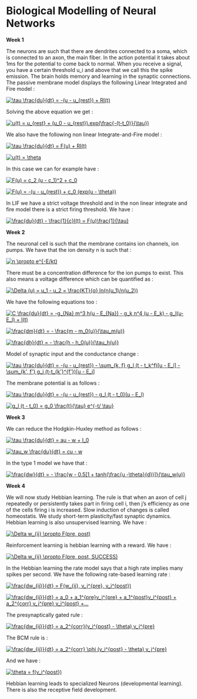 # Biological Modelling of Neural Networks

**Week 1**

The neurons are such that there are dendrites connected to a soma, which is connected to an axon, the main fiber. In the action potential it takes about 1ms for the potential to come back to normal. When you receive a signal, you have a certain threshold u_i and above that we call this the spike emission. The brain holds memory and learning in the synaptic connections. The passive membrane model displays the following Linear Integrated and Fire model :

<a href="https://www.codecogs.com/eqnedit.php?latex=\tau&space;\frac{du}{dt}&space;=&space;-(u&space;-&space;u_{rest})&space;&plus;&space;RI(t)" target="_blank"><img src="https://latex.codecogs.com/gif.latex?\tau&space;\frac{du}{dt}&space;=&space;-(u&space;-&space;u_{rest})&space;&plus;&space;RI(t)" title="\tau \frac{du}{dt} = -(u - u_{rest}) + RI(t)" /></a>

Solving the above equation we get :

<a href="https://www.codecogs.com/eqnedit.php?latex=u(t)&space;=&space;u_{rest}&space;&plus;&space;(u_0&space;-&space;u_{rest}).exp(\frac{-(t-t_0)}{\tau})" target="_blank"><img src="https://latex.codecogs.com/gif.latex?u(t)&space;=&space;u_{rest}&space;&plus;&space;(u_0&space;-&space;u_{rest}).exp(\frac{-(t-t_0)}{\tau})" title="u(t) = u_{rest} + (u_0 - u_{rest}).exp(\frac{-(t-t_0)}{\tau})" /></a>

We also have the following non linear Integrate-and-Fire model :

<a href="https://www.codecogs.com/eqnedit.php?latex=\tau&space;\frac{du}{dt}&space;=&space;F(u)&space;&plus;&space;RI(t)" target="_blank"><img src="https://latex.codecogs.com/gif.latex?\tau&space;\frac{du}{dt}&space;=&space;F(u)&space;&plus;&space;RI(t)" title="\tau \frac{du}{dt} = F(u) + RI(t)" /></a>

<a href="https://www.codecogs.com/eqnedit.php?latex=u(t)&space;=&space;\theta" target="_blank"><img src="https://latex.codecogs.com/gif.latex?u(t)&space;=&space;\theta" title="u(t) = \theta" /></a>

In this case we can for example have :

<a href="https://www.codecogs.com/eqnedit.php?latex=F(u)&space;=&space;c_2&space;(u&space;-&space;c_1)^2&space;&plus;&space;c_0" target="_blank"><img src="https://latex.codecogs.com/gif.latex?F(u)&space;=&space;c_2&space;(u&space;-&space;c_1)^2&space;&plus;&space;c_0" title="F(u) = c_2 (u - c_1)^2 + c_0" /></a>

<a href="https://www.codecogs.com/eqnedit.php?latex=F(u)&space;=&space;-(u&space;-&space;u_{rest})&space;&plus;&space;c_0&space;(exp(u&space;-&space;\theta))" target="_blank"><img src="https://latex.codecogs.com/gif.latex?F(u)&space;=&space;-(u&space;-&space;u_{rest})&space;&plus;&space;c_0&space;(exp(u&space;-&space;\theta))" title="F(u) = -(u - u_{rest}) + c_0 (exp(u - \theta))" /></a>

In LIF we have a strict voltage threshold and in the non linear integrate and fire model there is a strict firing threshold. We have :

<a href="https://www.codecogs.com/eqnedit.php?latex=\frac{du}{dt}&space;-&space;\frac{1}{c}I(t)&space;=&space;F(u)\frac{1}{\tau}" target="_blank"><img src="https://latex.codecogs.com/gif.latex?\frac{du}{dt}&space;-&space;\frac{1}{c}I(t)&space;=&space;F(u)\frac{1}{\tau}" title="\frac{du}{dt} - \frac{1}{c}I(t) = F(u)\frac{1}{\tau}" /></a>

**Week 2**

The neuronal cell is such that the membrane contains ion channels, ion pumps. We have that the ion density n is such that :

<a href="https://www.codecogs.com/eqnedit.php?latex=n&space;\propto&space;e^{-E/kt}" target="_blank"><img src="https://latex.codecogs.com/gif.latex?n&space;\propto&space;e^{-E/kt}" title="n \propto e^{-E/kt}" /></a>

There must be a concentration difference for the ion pumps to exist. This also means a voltage difference which can be quantified as :

<a href="https://www.codecogs.com/eqnedit.php?latex=\Delta&space;(u)&space;=&space;u_1&space;-&space;u_2&space;=&space;\frac{KT}{q}&space;ln(n(u_1)/n(u_2))" target="_blank"><img src="https://latex.codecogs.com/gif.latex?\Delta&space;(u)&space;=&space;u_1&space;-&space;u_2&space;=&space;\frac{KT}{q}&space;ln(n(u_1)/n(u_2))" title="\Delta (u) = u_1 - u_2 = \frac{KT}{q} ln(n(u_1)/n(u_2))" /></a>

We have the following equations too :

<a href="https://www.codecogs.com/eqnedit.php?latex=C&space;\frac{du}{dt}&space;=&space;-g_{Na}&space;m^3&space;h(u&space;-&space;E_{Na})&space;-&space;g_k&space;n^4&space;(u&space;-&space;E_k)&space;-&space;g_l(u-E_l)&space;&plus;&space;I(t)" target="_blank"><img src="https://latex.codecogs.com/gif.latex?C&space;\frac{du}{dt}&space;=&space;-g_{Na}&space;m^3&space;h(u&space;-&space;E_{Na})&space;-&space;g_k&space;n^4&space;(u&space;-&space;E_k)&space;-&space;g_l(u-E_l)&space;&plus;&space;I(t)" title="C \frac{du}{dt} = -g_{Na} m^3 h(u - E_{Na}) - g_k n^4 (u - E_k) - g_l(u-E_l) + I(t)" /></a>

<a href="https://www.codecogs.com/eqnedit.php?latex=\frac{dm}{dt}&space;=&space;-&space;\frac{m&space;-&space;m_0(u)}{\tau_m(u)}" target="_blank"><img src="https://latex.codecogs.com/gif.latex?\frac{dm}{dt}&space;=&space;-&space;\frac{m&space;-&space;m_0(u)}{\tau_m(u)}" title="\frac{dm}{dt} = - \frac{m - m_0(u)}{\tau_m(u)}" /></a>

<a href="https://www.codecogs.com/eqnedit.php?latex=\frac{dh}{dt}&space;=&space;-&space;\frac{h&space;-&space;h_0(u)}{\tau_h(u)}" target="_blank"><img src="https://latex.codecogs.com/gif.latex?\frac{dh}{dt}&space;=&space;-&space;\frac{h&space;-&space;h_0(u)}{\tau_h(u)}" title="\frac{dh}{dt} = - \frac{h - h_0(u)}{\tau_h(u)}" /></a>

Model of synaptic input and the conductance change :

<a href="https://www.codecogs.com/eqnedit.php?latex=\tau&space;\frac{du}{dt}&space;=&space;-(u&space;-&space;u_{rest})&space;-&space;\sum_{k,&space;f}&space;g_l&space;(t&space;-&space;t_k^f)[u&space;-&space;E_l]&space;-&space;\sum_{k',&space;f'}&space;g_i&space;(t-t_{k'}^{f'})[u&space;-&space;E_i]" target="_blank"><img src="https://latex.codecogs.com/gif.latex?\tau&space;\frac{du}{dt}&space;=&space;-(u&space;-&space;u_{rest})&space;-&space;\sum_{k,&space;f}&space;g_l&space;(t&space;-&space;t_k^f)[u&space;-&space;E_l]&space;-&space;\sum_{k',&space;f'}&space;g_i&space;(t-t_{k'}^{f'})[u&space;-&space;E_i]" title="\tau \frac{du}{dt} = -(u - u_{rest}) - \sum_{k, f} g_l (t - t_k^f)[u - E_l] - \sum_{k', f'} g_i (t-t_{k'}^{f'})[u - E_i]" /></a>

The membrane potential is as follows :

<a href="https://www.codecogs.com/eqnedit.php?latex=\tau&space;\frac{du}{dt}&space;=&space;-(u&space;-&space;u_{rest})&space;-&space;g_l&space;(t&space;-&space;t_0)(u&space;-&space;E_l)" target="_blank"><img src="https://latex.codecogs.com/gif.latex?\tau&space;\frac{du}{dt}&space;=&space;-(u&space;-&space;u_{rest})&space;-&space;g_l&space;(t&space;-&space;t_0)(u&space;-&space;E_l)" title="\tau \frac{du}{dt} = -(u - u_{rest}) - g_l (t - t_0)(u - E_l)" /></a>

<a href="https://www.codecogs.com/eqnedit.php?latex=g_l&space;(t&space;-&space;t_0)&space;=&space;g_0&space;\frac{t}{\tau}&space;e^{-t/&space;\tau}" target="_blank"><img src="https://latex.codecogs.com/gif.latex?g_l&space;(t&space;-&space;t_0)&space;=&space;g_0&space;\frac{t}{\tau}&space;e^{-t/&space;\tau}" title="g_l (t - t_0) = g_0 \frac{t}{\tau} e^{-t/ \tau}" /></a>

**Week 3**

We can reduce the Hodgkin-Huxley method as follows :

<a href="https://www.codecogs.com/eqnedit.php?latex=\tau&space;\frac{du}{dt}&space;=&space;au&space;-&space;w&space;&plus;&space;I_0" target="_blank"><img src="https://latex.codecogs.com/gif.latex?\tau&space;\frac{du}{dt}&space;=&space;au&space;-&space;w&space;&plus;&space;I_0" title="\tau \frac{du}{dt} = au - w + I_0" /></a>

<a href="https://www.codecogs.com/eqnedit.php?latex=\tau_w&space;\frac{du}{dt}&space;=&space;cu&space;-&space;w" target="_blank"><img src="https://latex.codecogs.com/gif.latex?\tau_w&space;\frac{du}{dt}&space;=&space;cu&space;-&space;w" title="\tau_w \frac{du}{dt} = cu - w" /></a>

In the type 1 model we have that :

<a href="https://www.codecogs.com/eqnedit.php?latex=\frac{dw}{dt}&space;=&space;-&space;\frac{w&space;-&space;0.5[1&space;&plus;&space;tanh(\frac{u&space;-\theta}{d})]}{\tau_w(u)}" target="_blank"><img src="https://latex.codecogs.com/gif.latex?\frac{dw}{dt}&space;=&space;-&space;\frac{w&space;-&space;0.5[1&space;&plus;&space;tanh(\frac{u&space;-\theta}{d})]}{\tau_w(u)}" title="\frac{dw}{dt} = - \frac{w - 0.5[1 + tanh(\frac{u -\theta}{d})]}{\tau_w(u)}" /></a>

**Week 4**

We will now study Hebbian learning. The rule is that when an axon of cell j repeatedly or persistently takes part in firing cell i, then j’s efficiency as one of the cells firing i is increased. Slow induction of changes is called homeostatis. We study short-term plasticity/fast synaptic dynamics. Hebbian learning is also unsupervised learning. We have :

<a href="https://www.codecogs.com/eqnedit.php?latex=\Delta&space;w_{ij}&space;\propto&space;F(pre,&space;post,&space;SUCCESS)" target="_blank"><img src="https://latex.codecogs.com/gif.latex?\Delta&space;w_{ij}&space;\propto&space;F(pre,&space;post,&space;SUCCESS)" title="\Delta w_{ij} \propto F(pre, post)" /></a>

Reinforcement learning is hebbian learning with a reward. We have :

<a href="https://www.codecogs.com/eqnedit.php?latex=\Delta&space;w_{ij}&space;\propto&space;F(pre,&space;post,&space;SUCCESS)" target="_blank"><img src="https://latex.codecogs.com/gif.latex?\Delta&space;w_{ij}&space;\propto&space;F(pre,&space;post,&space;SUCCESS)" title="\Delta w_{ij} \propto F(pre, post, SUCCESS)" /></a>

In the Hebbian learning the rate model says that a high rate implies many spikes per second. We have the following rate-based learning rate :

<a href="https://www.codecogs.com/eqnedit.php?latex=\frac{dw_{ij}}{dt}&space;=&space;F(w_{ij},&space;v_j^{pre},&space;v_i^{post})" target="_blank"><img src="https://latex.codecogs.com/gif.latex?\frac{dw_{ij}}{dt}&space;=&space;F(w_{ij},&space;v_j^{pre},&space;v_i^{post})" title="\frac{dw_{ij}}{dt} = F(w_{ij}, v_j^{pre}, v_i^{post})" /></a>

<a href="https://www.codecogs.com/eqnedit.php?latex=\frac{dw_{ij}}{dt}&space;=&space;a_0&space;&plus;&space;a_1^{pre}v_j^{pre}&space;&plus;&space;a_1^{post}v_i^{post}&space;&plus;&space;a_2^{corr}&space;v_j^{pre}&space;v_i^{post}&space;&plus;..." target="_blank"><img src="https://latex.codecogs.com/gif.latex?\frac{dw_{ij}}{dt}&space;=&space;a_0&space;&plus;&space;a_1^{pre}v_j^{pre}&space;&plus;&space;a_1^{post}v_i^{post}&space;&plus;&space;a_2^{corr}&space;v_j^{pre}&space;v_i^{post}&space;&plus;..." title="\frac{dw_{ij}}{dt} = a_0 + a_1^{pre}v_j^{pre} + a_1^{post}v_i^{post} + a_2^{corr} v_j^{pre} v_i^{post} +..." /></a>

The presynaptically gated rule :

<a href="https://www.codecogs.com/eqnedit.php?latex=\frac{dw_{ij}}{dt}&space;=&space;a_2^{corr}(v_i^{post}&space;-&space;\theta)&space;v_j^{pre}" target="_blank"><img src="https://latex.codecogs.com/gif.latex?\frac{dw_{ij}}{dt}&space;=&space;a_2^{corr}(v_i^{post}&space;-&space;\theta)&space;v_j^{pre}" title="\frac{dw_{ij}}{dt} = a_2^{corr}(v_i^{post} - \theta) v_j^{pre}" /></a>

The BCM rule is :

<a href="https://www.codecogs.com/eqnedit.php?latex=\frac{dw_{ij}}{dt}&space;=&space;a_2^{corr}&space;\phi&space;(v_i^{post}&space;-&space;\theta)&space;v_j^{pre}" target="_blank"><img src="https://latex.codecogs.com/gif.latex?\frac{dw_{ij}}{dt}&space;=&space;a_2^{corr}&space;\phi&space;(v_i^{post}&space;-&space;\theta)&space;v_j^{pre}" title="\frac{dw_{ij}}{dt} = a_2^{corr} \phi (v_i^{post} - \theta) v_j^{pre}" /></a>

And we have :

<a href="https://www.codecogs.com/eqnedit.php?latex=\theta&space;=&space;f(v_i^{post})" target="_blank"><img src="https://latex.codecogs.com/gif.latex?\theta&space;=&space;f(v_i^{post})" title="\theta = f(v_i^{post})" /></a>

Hebbian learning leads to specialized Neurons (developmental learning). There is also the receptive field development. 
